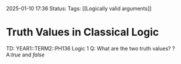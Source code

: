 2025-01-10 17:36
Status: 
Tags: [[Logically valid arguments]]
# Truth Values in Classical Logic

TD: YEAR1::TERM2::PH136 Logic 1
Q: What are the two truth values?
?
A:_true_ and _false_ 
<!--ID: 1736530610595-->
